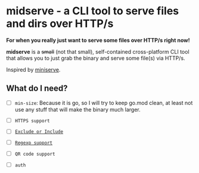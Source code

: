 # midserve - a CLI tool to serve files and dirs over HTTP/s

**For when you really just want to serve some files over HTTP/s right now!**

**midserve** is a ~~small~~ (not that small), self-contained cross-platform CLI tool that allows you to just grab the binary and serve some file(s) via HTTP/s.

Inspired by [miniserve](https://github.com/svenstaro/miniserve).

 ## What do I need?

- [ ] `min-size`: Because it is go, so I will try to keep go.mod clean, at least not use any stuff that will make the binary much larger.

- [ ] `HTTPS support`

- [ ] [`Exclude or Include`](https://github.com/svenstaro/miniserve/issues/458)

- [ ] [`Regexp support`](https://github.com/svenstaro/miniserve/issues/458)

- [ ] `QR code support`

- [ ] `auth`